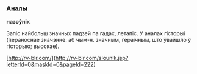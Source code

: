 ### Аналы
**назоўнік**

Запіс найбольш значных падзей па гадах, летапіс. У аналах гісторыі (пераноснае значэнне: аб чым-н. значным, гераічным, што ўвайшло ў гісторыю; высокае).

<a rel="author">[http://rv-blr.com/](http://rv-blr.com/slounik.jsp?letterId=0&maskId=0&pageId=222)</a>
